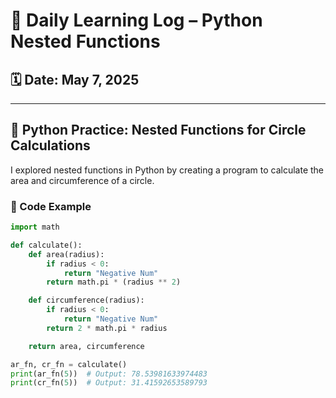 # 📘 Daily Learning Log – Python Nested Functions

## 🗓️ Date: May 7, 2025

---

## 🐍 Python Practice: Nested Functions for Circle Calculations

I explored nested functions in Python by creating a program to calculate the area and circumference of a circle.

### 📄 Code Example

```python
import math

def calculate():
    def area(radius):
        if radius < 0:
            return "Negative Num"
        return math.pi * (radius ** 2)

    def circumference(radius):
        if radius < 0:
            return "Negative Num"
        return 2 * math.pi * radius

    return area, circumference

ar_fn, cr_fn = calculate()
print(ar_fn(5))  # Output: 78.53981633974483
print(cr_fn(5))  # Output: 31.41592653589793

